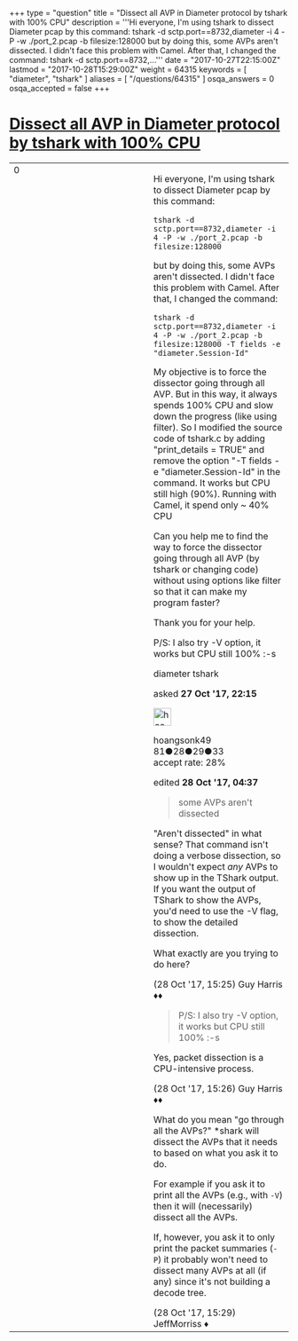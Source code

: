 +++
type = "question"
title = "Dissect all AVP in Diameter protocol by tshark with 100% CPU"
description = '''Hi everyone,  I&#x27;m using tshark to dissect Diameter pcap by this command: tshark -d sctp.port==8732,diameter -i 4 -P -w ./port_2.pcap -b filesize:128000  but by doing this, some AVPs aren&#x27;t dissected. I didn&#x27;t face this problem with Camel. After that, I changed the command: tshark -d sctp.port==8732,...'''
date = "2017-10-27T22:15:00Z"
lastmod = "2017-10-28T15:29:00Z"
weight = 64315
keywords = [ "diameter", "tshark" ]
aliases = [ "/questions/64315" ]
osqa_answers = 0
osqa_accepted = false
+++

<div class="headNormal">

# [Dissect all AVP in Diameter protocol by tshark with 100% CPU](/questions/64315/dissect-all-avp-in-diameter-protocol-by-tshark-with-100-cpu)

</div>

<div id="main-body">

<div id="askform">

<table id="question-table" style="width:100%;"><colgroup><col style="width: 50%" /><col style="width: 50%" /></colgroup><tbody><tr class="odd"><td style="width: 30px; vertical-align: top"><div class="vote-buttons"><span id="post-64315-upvote" class="ajax-command post-vote up" rel="nofollow" title="I like this post (click again to cancel)"> </span><div id="post-64315-score" class="post-score" title="current number of votes">0</div><span id="post-64315-downvote" class="ajax-command post-vote down" rel="nofollow" title="I dont like this post (click again to cancel)"> </span> <span id="favorite-mark" class="ajax-command favorite-mark" rel="nofollow" title="mark/unmark this question as favorite (click again to cancel)"> </span><div id="favorite-count" class="favorite-count"></div></div></td><td><div id="item-right"><div class="question-body"><p>Hi everyone, I'm using tshark to dissect Diameter pcap by this command:</p><pre><code>tshark -d sctp.port==8732,diameter -i 4 -P -w ./port_2.pcap -b filesize:128000</code></pre><p>but by doing this, some AVPs aren't dissected. I didn't face this problem with Camel. After that, I changed the command:</p><pre><code>tshark -d sctp.port==8732,diameter -i 4 -P -w ./port_2.pcap -b filesize:128000 -T fields -e &quot;diameter.Session-Id&quot;</code></pre><p>My objective is to force the dissector going through all AVP. But in this way, it always spends 100% CPU and slow down the progress (like using filter). So I modified the source code of tshark.c by adding "print_details = TRUE" and remove the option "-T fields -e "diameter.Session-Id" in the command. It works but CPU still high (90%). Running with Camel, it spend only ~ 40% CPU</p><p>Can you help me to find the way to force the dissector going through all AVP (by tshark or changing code) without using options like filter so that it can make my program faster?</p><p>Thank you for your help.</p><p>P/S: I also try -V option, it works but CPU still 100% :-s</p></div><div id="question-tags" class="tags-container tags"><span class="post-tag tag-link-diameter" rel="tag" title="see questions tagged &#39;diameter&#39;">diameter</span> <span class="post-tag tag-link-tshark" rel="tag" title="see questions tagged &#39;tshark&#39;">tshark</span></div><div id="question-controls" class="post-controls"></div><div class="post-update-info-container"><div class="post-update-info post-update-info-user"><p>asked <strong>27 Oct '17, 22:15</strong></p><img src="https://secure.gravatar.com/avatar/824a7342f59ff90e6040505b38626416?s=32&amp;d=identicon&amp;r=g" class="gravatar" width="32" height="32" alt="hoangsonk49&#39;s gravatar image" /><p><span>hoangsonk49</span><br />
<span class="score" title="81 reputation points">81</span><span title="28 badges"><span class="badge1">●</span><span class="badgecount">28</span></span><span title="29 badges"><span class="silver">●</span><span class="badgecount">29</span></span><span title="33 badges"><span class="bronze">●</span><span class="badgecount">33</span></span><br />
<span class="accept_rate" title="Rate of the user&#39;s accepted answers">accept rate:</span> <span title="hoangsonk49 has 2 accepted answers">28%</span></p></div><div class="post-update-info post-update-info-edited"><p><span> edited <strong>28 Oct '17, 04:37</strong> </span></p></div></div><div id="comments-container-64315" class="comments-container"><span id="64323"></span><div id="comment-64323" class="comment"><div id="post-64323-score" class="comment-score"></div><div class="comment-text"><blockquote><p>some AVPs aren't dissected</p></blockquote><p>"Aren't dissected" in what sense? That command isn't doing a verbose dissection, so I wouldn't expect <em>any</em> AVPs to show up in the TShark output. If you want the output of TShark to show the AVPs, you'd need to use the -V flag, to show the detailed dissection.</p><p>What exactly are you trying to do here?</p></div><div id="comment-64323-info" class="comment-info"><span class="comment-age">(28 Oct '17, 15:25)</span> <span class="comment-user userinfo">Guy Harris ♦♦</span></div></div><span id="64324"></span><div id="comment-64324" class="comment"><div id="post-64324-score" class="comment-score"></div><div class="comment-text"><blockquote><p>P/S: I also try -V option, it works but CPU still 100% :-s</p></blockquote><p>Yes, packet dissection is a CPU-intensive process.</p></div><div id="comment-64324-info" class="comment-info"><span class="comment-age">(28 Oct '17, 15:26)</span> <span class="comment-user userinfo">Guy Harris ♦♦</span></div></div><span id="64325"></span><div id="comment-64325" class="comment"><div id="post-64325-score" class="comment-score"></div><div class="comment-text"><p>What do you mean "go through all the AVPs?" *shark will dissect the AVPs that it needs to based on what you ask it to do.</p><p>For example if you ask it to print all the AVPs (e.g., with <code>-V</code>) then it will (necessarily) dissect all the AVPs.</p><p>If, however, you ask it to only print the packet summaries (<code>-P</code>) it probably won't need to dissect many AVPs at all (if any) since it's not building a decode tree.</p></div><div id="comment-64325-info" class="comment-info"><span class="comment-age">(28 Oct '17, 15:29)</span> <span class="comment-user userinfo">JeffMorriss ♦</span></div></div></div><div id="comment-tools-64315" class="comment-tools"></div><div class="clear"></div><div id="comment-64315-form-container" class="comment-form-container"></div><div class="clear"></div></div></td></tr></tbody></table>

</div>

</div>

